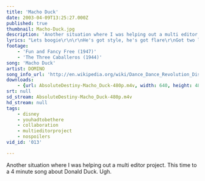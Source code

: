 ```yaml
---
title: 'Macho Duck'
date: 2003-04-09T13:25:27.000Z
published: true
thumbnail: Macho-Duck.jpg
description: 'Another situation where I was helping out a multi editor project. This time to a 4 minute song about Donald Duck. Ugh.'
lyrics: "Lets boogie\r\n\r\nHe's got style, he's got flare\r\nGot two left feet but he doesn't care\r\nDressed in blue, fit to form\r\nLadies love to touch his uniform\r\nMess with him and your outta luck\r\nHe's a macho duck\r\n\r\nMacho macho duck\r\nOh he's a manly sensation\r\nMacho macho duck\r\nHe's a macho macho duck\r\n\r\nCan he move, well guess what?\r\nWatch his wiggle waddle strut\r\nBut feathers fly when he gets riled\r\nIt's like a pillow fight of white\r\n\r\nMacho macho duck\r\nThe slickest bird in the nation\r\nMacho macho duck\r\nHe's a macho macho duck"
footage:
    - 'Fun and Fancy Free (1947)'
    - 'The Three Caballeros (1944)'
song: 'Macho Duck'
artist: DOMINO
song_info_url: 'http://en.wikipedia.org/wiki/Dance_Dance_Revolution_Disney_Mix'
downloads:
    - {url: AbsoluteDestiny-Macho_Duck-480p.m4v, width: 640, height: 480, mimetype: video/mp4}
srt: null
sd_stream: AbsoluteDestiny-Macho_Duck-480p.m4v
hd_stream: null
tags:
    - disney
    - youhadtobethere
    - collaboration
    - multieditorproject
    - nospoilers
vid_id: '013'

---
```

Another situation where I was helping out a multi editor project. This time to a 4 minute song about Donald Duck. Ugh.